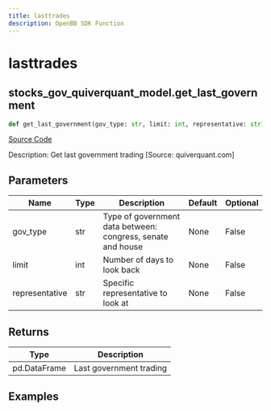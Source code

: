 ```yaml
---
title: lasttrades
description: OpenBB SDK Function
---
```


# lasttrades

## stocks_gov_quiverquant_model.get_last_government

```python title='openbb_terminal/stocks/government/quiverquant_model.py'
def get_last_government(gov_type: str, limit: int, representative: str) -> DataFrame:
```
[Source Code](https://github.com/OpenBB-finance/OpenBBTerminal/tree/main/openbb_terminal/stocks/government/quiverquant_model.py#L164)

Description: Get last government trading [Source: quiverquant.com]

## Parameters

| Name | Type | Description | Default | Optional |
| ---- | ---- | ----------- | ------- | -------- |
| gov_type | str | Type of government data between: congress, senate and house | None | False |
| limit | int | Number of days to look back | None | False |
| representative | str | Specific representative to look at | None | False |

## Returns

| Type | Description |
| ---- | ----------- |
| pd.DataFrame | Last government trading |

## Examples

